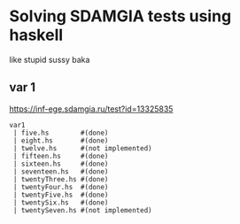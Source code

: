 # Solving SDAMGIA tests using haskell

like stupid sussy baka

## var 1

https://inf-ege.sdamgia.ru/test?id=13325835

```console
var1
 | five.hs        #(done)
 | eight.hs       #(done)
 | twelve.hs      #(not implemented)
 | fifteen.hs     #(done)
 | sixteen.hs     #(done)
 | seventeen.hs   #(done)
 | twentyThree.hs #(done)
 | twentyFour.hs  #(done)
 | twentyFive.hs  #(done)
 | twentySix.hs   #(done)
 | twentySeven.hs #(not implemented)
```
